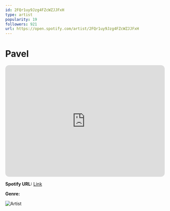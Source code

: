 ```yaml
---
id: 2FQr1uy9Jzg4FZcWZJJFxH
type: artist
popularity: 19
followers: 921
url: https://open.spotify.com/artist/2FQr1uy9Jzg4FZcWZJJFxH
---
```

# Pavel

<iframe style="border-radius:12px" src="https://open.spotify.com/embed/artist/2FQr1uy9Jzg4FZcWZJJFxH" width="100%" height="352" frameBorder="0" allowfullscreen="" allow="autoplay; clipboard-write; encrypted-media; fullscreen; picture-in-picture" loading="lazy"></iframe>

**Spotify URL:** [Link](https://open.spotify.com/artist/2FQr1uy9Jzg4FZcWZJJFxH)

**Genre:** 

![Artist](https://i.scdn.co/image/ab6761610000e5eba7ebede0d87154bc3f1078ac)
